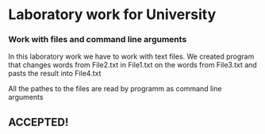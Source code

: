# Laboratory work for University

### Work with files and command line arguments

In this laboratory work we have to work with text files.
We created program that changes words from File2.txt in File1.txt on the
words from File3.txt and pasts the result into File4.txt

All the pathes to the files are read by programm as command line arguments

## ACCEPTED!
